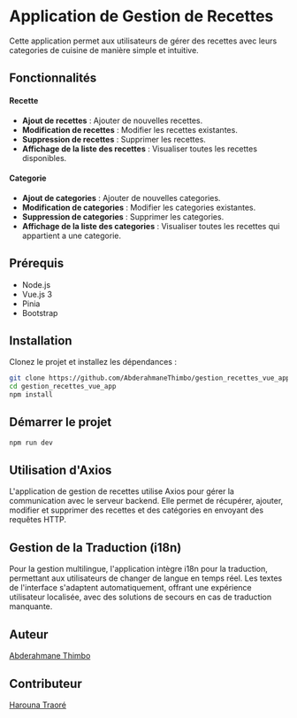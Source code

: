 # Application de Gestion de Recettes

Cette application permet aux utilisateurs de gérer des recettes avec leurs categories de cuisine de manière simple et intuitive.

## Fonctionnalités

#### Recette

- **Ajout de recettes** : Ajouter de nouvelles recettes.
- **Modification de recettes** : Modifier les recettes existantes.
- **Suppression de recettes** : Supprimer les recettes.
- **Affichage de la liste des recettes** : Visualiser toutes les recettes disponibles.

#### Categorie

- **Ajout de categories** : Ajouter de nouvelles categories.
- **Modification de categories** : Modifier les categories existantes.
- **Suppression de categories** : Supprimer les categories.
- **Affichage de la liste des categories** : Visualiser toutes les recettes qui appartient a une categorie.

## Prérequis

- Node.js
- Vue.js 3
- Pinia
- Bootstrap

## Installation

Clonez le projet et installez les dépendances :

```bash
git clone https://github.com/AbderahmaneThimbo/gestion_recettes_vue_app.git
cd gestion_recettes_vue_app
npm install
```

## Démarrer le projet

```bash
npm run dev
```

## Utilisation d'Axios

L'application de gestion de recettes utilise Axios pour gérer la communication avec le serveur backend. Elle permet de récupérer, ajouter, modifier et supprimer des recettes et des catégories en envoyant des requêtes HTTP.


## Gestion de la Traduction (i18n)

Pour la gestion multilingue, l'application intègre i18n pour la traduction, permettant aux utilisateurs de changer de langue en temps réel. Les textes de l'interface s'adaptent automatiquement, offrant une expérience utilisateur localisée, avec des solutions de secours en cas de traduction manquante.


## Auteur

[Abderahmane Thimbo](https://github.com/AbderahmaneThimbo)

## Contributeur

[Harouna Traoré](https://github.com/HarounaTraore)
